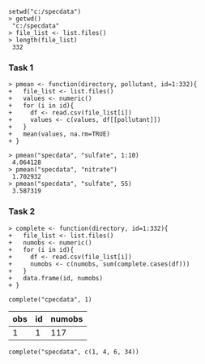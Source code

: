 
```{r}
setwd("c:/specdata")
> getwd()
 "c:/specdata"
> file_list <- list.files()
> length(file_list)
 332
 ```
 ### Task 1
```{r}
> pmean <- function(directory, pollutant, id=1:332){
+   file_list <- list.files()
+   values <- numeric()
+   for (i in id){
+     df <- read.csv(file_list[i])
+     values <- c(values, df[[pollutant]])
+   }
+   mean(values, na.rm=TRUE)
+ }
```

```{r}
> pmean("specdata", "sulfate", 1:10)
 4.064128
> pmean("specdata", "nitrate")
 1.702932
> pmean("specdata", "sulfate", 55)
 3.587319
 ```
 ### Task 2
 
 ```{r}
> complete <- function(directory, id=1:332){
+   file_list <- list.files()
+   numobs <- numeric()
+   for (i in id){
+     df <- read.csv(file_list[i])
+     numobs <- c(numobs, sum(complete.cases(df)))
+   }
+   data.frame(id, numobs)
+ }
```

```{r}
complete("cpecdata", 1)
```
obs|id| numobs
---|---|---
1 | 1  |  117

```{r}
complete("specdata", c(1, 4, 6, 34))
```










